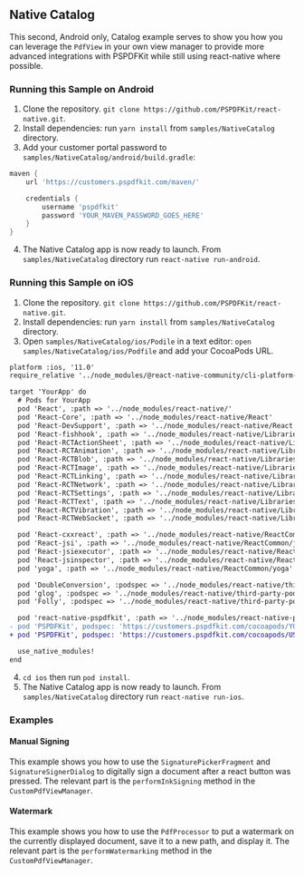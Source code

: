 ## Native Catalog

This second, Android only, Catalog example serves to show you how you can leverage the `PdfView` in your own view manager to provide more advanced integrations with PSPDFKit while still using react-native where possible.

### Running this Sample on Android

1. Clone the repository. `git clone https://github.com/PSPDFKit/react-native.git`.
2. Install dependencies: run `yarn install` from `samples/NativeCatalog` directory.
3. Add your customer portal password to `samples/NativeCatalog/android/build.gradle`:

```groovy
maven {
    url 'https://customers.pspdfkit.com/maven/'

    credentials {
        username 'pspdfkit'
        password 'YOUR_MAVEN_PASSWORD_GOES_HERE'
    }
}
```

4. The Native Catalog app is now ready to launch. From `samples/NativeCatalog` directory run `react-native run-android`.

### Running this Sample on iOS

1. Clone the repository. `git clone https://github.com/PSPDFKit/react-native.git`.
2. Install dependencies: run `yarn install` from `samples/NativeCatalog` directory.
3. Open `samples/NativeCatalog/ios/Podile` in a text editor: `open samples/NativeCatalog/ios/Podfile` and add your CocoaPods URL.

```diff
platform :ios, '11.0'
require_relative '../node_modules/@react-native-community/cli-platform-ios/native_modules'

target 'YourApp' do
  # Pods for YourApp
  pod 'React', :path => '../node_modules/react-native/'
  pod 'React-Core', :path => '../node_modules/react-native/React'
  pod 'React-DevSupport', :path => '../node_modules/react-native/React'
  pod 'React-fishhook', :path => '../node_modules/react-native/Libraries/fishhook'
  pod 'React-RCTActionSheet', :path => '../node_modules/react-native/Libraries/ActionSheetIOS'
  pod 'React-RCTAnimation', :path => '../node_modules/react-native/Libraries/NativeAnimation'
  pod 'React-RCTBlob', :path => '../node_modules/react-native/Libraries/Blob'
  pod 'React-RCTImage', :path => '../node_modules/react-native/Libraries/Image'
  pod 'React-RCTLinking', :path => '../node_modules/react-native/Libraries/LinkingIOS'
  pod 'React-RCTNetwork', :path => '../node_modules/react-native/Libraries/Network'
  pod 'React-RCTSettings', :path => '../node_modules/react-native/Libraries/Settings'
  pod 'React-RCTText', :path => '../node_modules/react-native/Libraries/Text'
  pod 'React-RCTVibration', :path => '../node_modules/react-native/Libraries/Vibration'
  pod 'React-RCTWebSocket', :path => '../node_modules/react-native/Libraries/WebSocket'

  pod 'React-cxxreact', :path => '../node_modules/react-native/ReactCommon/cxxreact'
  pod 'React-jsi', :path => '../node_modules/react-native/ReactCommon/jsi'
  pod 'React-jsiexecutor', :path => '../node_modules/react-native/ReactCommon/jsiexecutor'
  pod 'React-jsinspector', :path => '../node_modules/react-native/ReactCommon/jsinspector'
  pod 'yoga', :path => '../node_modules/react-native/ReactCommon/yoga'

  pod 'DoubleConversion', :podspec => '../node_modules/react-native/third-party-podspecs/DoubleConversion.podspec'
  pod 'glog', :podspec => '../node_modules/react-native/third-party-podspecs/glog.podspec'
  pod 'Folly', :podspec => '../node_modules/react-native/third-party-podspecs/Folly.podspec'

  pod 'react-native-pspdfkit', :path => '../node_modules/react-native-pspdfkit'
- pod 'PSPDFKit', podspec: 'https://customers.pspdfkit.com/cocoapods/YOUR_COCOAPODS_KEY_GOES_HERE/pspdfkit/latest.podspec'
+ pod 'PSPDFKit', podspec: 'https://customers.pspdfkit.com/cocoapods/USE_YOUR_OWN_COCOAPODS_KEY/pspdfkit/latest.podspec'

  use_native_modules!
end
```

4. `cd ios` then run `pod install`.
5. The Native Catalog app is now ready to launch. From `samples/NativeCatalog` directory run `react-native run-ios`.

### Examples

#### Manual Signing

This example shows you how to use the `SignaturePickerFragment` and `SignatureSignerDialog` to digitally sign a document after a react button was pressed. The relevant part is the `performInkSigning` method in the `CustomPdfViewManager`.

#### Watermark

This example shows you how to use the `PdfProcessor` to put a watermark on the currently displayed document, save it to a new path, and display it. The relevant part is the `performWatermarking` method in the `CustomPdfViewManager`.
